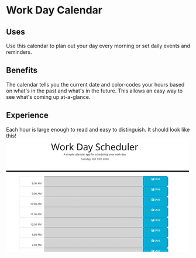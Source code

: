# Work Day Calendar

## Uses

Use this calendar to plan out your day every morning or set daily events and reminders.

## Benefits

The calendar tells you the current date and color-codes your hours based on what's in the past and what's in the future. This allows an easy way to see what's coming up at-a-glance.

## Experience

Each hour is large enough to read and easy to distinguish. It should look like this!
![Day Calendar demi](./Assets/Work-Day-Scheduler.jpg)
